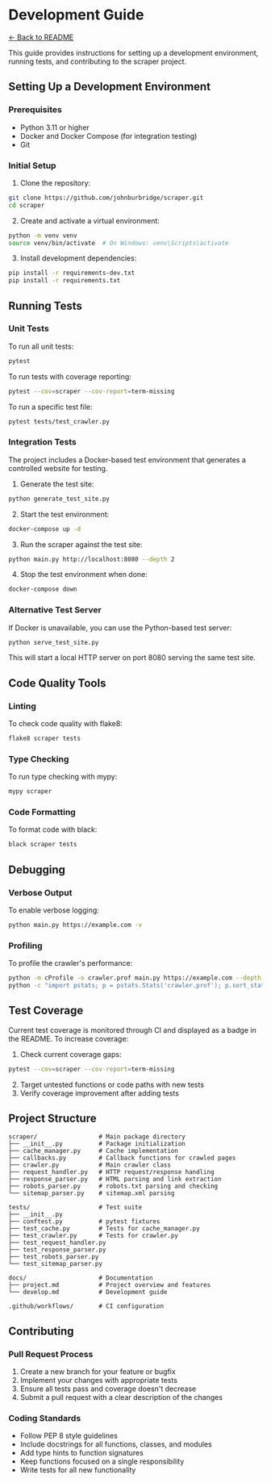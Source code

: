 # Development Guide

[← Back to README](../README.md)

This guide provides instructions for setting up a development environment, running tests, and contributing to the scraper project.

## Setting Up a Development Environment

### Prerequisites

- Python 3.11 or higher
- Docker and Docker Compose (for integration testing)
- Git

### Initial Setup

1. Clone the repository:
```bash
git clone https://github.com/johnburbridge/scraper.git
cd scraper
```

2. Create and activate a virtual environment:
```bash
python -m venv venv
source venv/bin/activate  # On Windows: venv\Scripts\activate
```

3. Install development dependencies:
```bash
pip install -r requirements-dev.txt
pip install -r requirements.txt
```

## Running Tests

### Unit Tests

To run all unit tests:
```bash
pytest
```

To run tests with coverage reporting:
```bash
pytest --cov=scraper --cov-report=term-missing
```

To run a specific test file:
```bash
pytest tests/test_crawler.py
```

### Integration Tests

The project includes a Docker-based test environment that generates a controlled website for testing.

1. Generate the test site:
```bash
python generate_test_site.py
```

2. Start the test environment:
```bash
docker-compose up -d
```

3. Run the scraper against the test site:
```bash
python main.py http://localhost:8080 --depth 2
```

4. Stop the test environment when done:
```bash
docker-compose down
```

### Alternative Test Server

If Docker is unavailable, you can use the Python-based test server:

```bash
python serve_test_site.py
```

This will start a local HTTP server on port 8080 serving the same test site.

## Code Quality Tools

### Linting

To check code quality with flake8:
```bash
flake8 scraper tests
```

### Type Checking

To run type checking with mypy:
```bash
mypy scraper
```

### Code Formatting

To format code with black:
```bash
black scraper tests
```

## Debugging

### Verbose Output

To enable verbose logging:
```bash
python main.py https://example.com -v
```

### Profiling

To profile the crawler's performance:
```bash
python -m cProfile -o crawler.prof main.py https://example.com --depth 1
python -c "import pstats; p = pstats.Stats('crawler.prof'); p.sort_stats('cumtime').print_stats(30)"
```

## Test Coverage

Current test coverage is monitored through CI and displayed as a badge in the README. To increase coverage:

1. Check current coverage gaps:
```bash
pytest --cov=scraper --cov-report=term-missing
```

2. Target untested functions or code paths with new tests
3. Verify coverage improvement after adding tests

## Project Structure

```
scraper/                 # Main package directory
├── __init__.py          # Package initialization
├── cache_manager.py     # Cache implementation
├── callbacks.py         # Callback functions for crawled pages
├── crawler.py           # Main crawler class
├── request_handler.py   # HTTP request/response handling
├── response_parser.py   # HTML parsing and link extraction
├── robots_parser.py     # robots.txt parsing and checking
└── sitemap_parser.py    # sitemap.xml parsing

tests/                   # Test suite
├── __init__.py
├── conftest.py          # pytest fixtures
├── test_cache.py        # Tests for cache_manager.py
├── test_crawler.py      # Tests for crawler.py
├── test_request_handler.py
├── test_response_parser.py
├── test_robots_parser.py
└── test_sitemap_parser.py

docs/                    # Documentation
├── project.md           # Project overview and features
└── develop.md           # Development guide

.github/workflows/       # CI configuration
```

## Contributing

### Pull Request Process

1. Create a new branch for your feature or bugfix
2. Implement your changes with appropriate tests
3. Ensure all tests pass and coverage doesn't decrease
4. Submit a pull request with a clear description of the changes

### Coding Standards

- Follow PEP 8 style guidelines
- Include docstrings for all functions, classes, and modules
- Add type hints to function signatures
- Keep functions focused on a single responsibility
- Write tests for all new functionality 